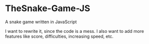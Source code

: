 # TheSnake-Game-JS
A snake game written in JavaScript

I want to rewrite it, since the code is a mess. I also want to add more features like score, difficulties, increasing speed, etc.
